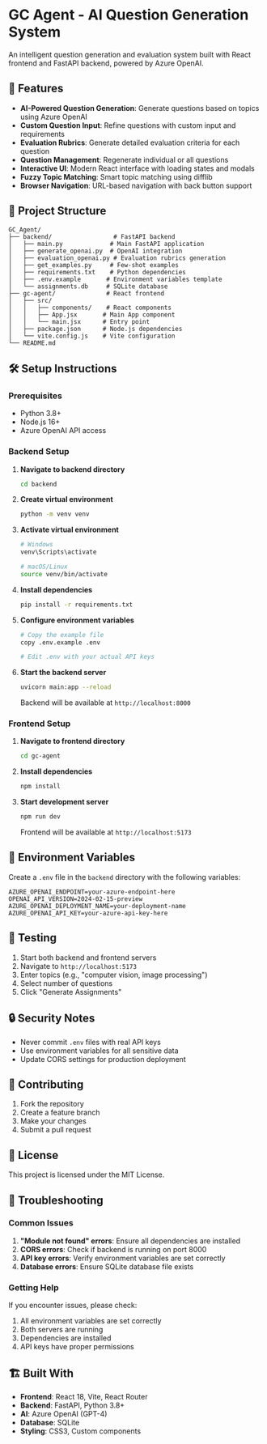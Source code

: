 # GC Agent - AI Question Generation System

An intelligent question generation and evaluation system built with React frontend and FastAPI backend, powered by Azure OpenAI.

## 🚀 Features

- **AI-Powered Question Generation**: Generate questions based on topics using Azure OpenAI
- **Custom Question Input**: Refine questions with custom input and requirements
- **Evaluation Rubrics**: Generate detailed evaluation criteria for each question
- **Question Management**: Regenerate individual or all questions
- **Interactive UI**: Modern React interface with loading states and modals
- **Fuzzy Topic Matching**: Smart topic matching using difflib
- **Browser Navigation**: URL-based navigation with back button support

## 📁 Project Structure

```
GC_Agent/
├── backend/                 # FastAPI backend
│   ├── main.py             # Main FastAPI application
│   ├── generate_openai.py  # OpenAI integration
│   ├── evaluation_openai.py # Evaluation rubrics generation
│   ├── get_examples.py     # Few-shot examples
│   ├── requirements.txt    # Python dependencies
│   ├── .env.example       # Environment variables template
│   └── assignments.db     # SQLite database
├── gc-agent/              # React frontend
│   ├── src/
│   │   ├── components/    # React components
│   │   ├── App.jsx       # Main App component
│   │   └── main.jsx      # Entry point
│   ├── package.json      # Node.js dependencies
│   └── vite.config.js    # Vite configuration
└── README.md
```

## 🛠️ Setup Instructions

### Prerequisites
- Python 3.8+
- Node.js 16+
- Azure OpenAI API access

### Backend Setup

1. **Navigate to backend directory**
   ```bash
   cd backend
   ```

2. **Create virtual environment**
   ```bash
   python -m venv venv
   ```

3. **Activate virtual environment**
   ```bash
   # Windows
   venv\Scripts\activate
   
   # macOS/Linux
   source venv/bin/activate
   ```

4. **Install dependencies**
   ```bash
   pip install -r requirements.txt
   ```

5. **Configure environment variables**
   ```bash
   # Copy the example file
   copy .env.example .env
   
   # Edit .env with your actual API keys
   ```

6. **Start the backend server**
   ```bash
   uvicorn main:app --reload
   ```

   Backend will be available at `http://localhost:8000`

### Frontend Setup

1. **Navigate to frontend directory**
   ```bash
   cd gc-agent
   ```

2. **Install dependencies**
   ```bash
   npm install
   ```

3. **Start development server**
   ```bash
   npm run dev
   ```

   Frontend will be available at `http://localhost:5173`

## 🔧 Environment Variables

Create a `.env` file in the `backend` directory with the following variables:

```env
AZURE_OPENAI_ENDPOINT=your-azure-endpoint-here
OPENAI_API_VERSION=2024-02-15-preview
AZURE_OPENAI_DEPLOYMENT_NAME=your-deployment-name
AZURE_OPENAI_API_KEY=your-azure-api-key-here
```

## 🧪 Testing

1. Start both backend and frontend servers
2. Navigate to `http://localhost:5173`
3. Enter topics (e.g., "computer vision, image processing")
4. Select number of questions
5. Click "Generate Assignments"

## 🔒 Security Notes

- Never commit `.env` files with real API keys
- Use environment variables for all sensitive data
- Update CORS settings for production deployment

## 🤝 Contributing

1. Fork the repository
2. Create a feature branch
3. Make your changes
4. Submit a pull request

## 📄 License

This project is licensed under the MIT License.

## 🐛 Troubleshooting

### Common Issues

1. **"Module not found" errors**: Ensure all dependencies are installed
2. **CORS errors**: Check if backend is running on port 8000
3. **API key errors**: Verify environment variables are set correctly
4. **Database errors**: Ensure SQLite database file exists

### Getting Help

If you encounter issues, please check:
1. All environment variables are set correctly
2. Both servers are running
3. Dependencies are installed
4. API keys have proper permissions

## 🏗️ Built With

- **Frontend**: React 18, Vite, React Router
- **Backend**: FastAPI, Python 3.8+
- **AI**: Azure OpenAI (GPT-4)
- **Database**: SQLite
- **Styling**: CSS3, Custom components
